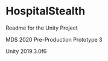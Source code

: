 # HospitalStealth

Readme for the Unity Project

MDS 2020 Pre-Production Prototype 3

Unity 2019.3.0f6
